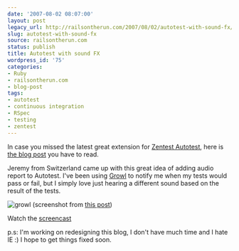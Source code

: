 ```yaml
---
date: '2007-08-02 08:07:00'
layout: post
legacy_url: http://railsontherun.com/2007/08/02/autotest-with-sound-fx/
slug: autotest-with-sound-fx
source: railsontherun.com
status: publish
title: Autotest with sound FX
wordpress_id: '75'
categories:
- Ruby
- railsontherun.com
- blog-post
tags:
- autotest
- continuous integration
- RSpec
- testing
- zentest
---
```


In case you missed the latest great extension for [Zentest Autotest](http://www.zenspider.com/ZSS/Products/ZenTest), here is [the blog post](http://fozworks.com/2007/7/28/autotest-sound-effects) you have to read.





Jeremy from Switzerland came up with this great idea of adding audio report to Autotest. I've been using [Growl](http://railstips.org/2007/7/23/autotest-growl-pass-fail-notifications) to notify me when my tests would pass or fail, but I simply love just hearing a different sound based on the result of the tests.





![growl](http://farm2.static.flickr.com/1180/982723651_2a183dc8db.jpg?v=0) (screenshot from [this post](http://railstips.org/2007/7/23/autotest-growl-pass-fail-notifications))





Watch the [screencast](http://fozworks.com/static/autotest-sound10.html)





p.s: I'm working on redesigning this blog, I don't have much time and I hate IE :) I hope to get things fixed soon.
